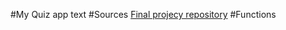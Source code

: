 #My Quiz app
text
#Sources
[Final projecy repository](https://github.com/mat414748/finalProject)
#Functions
